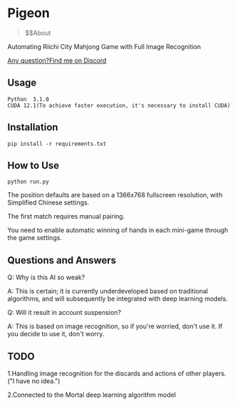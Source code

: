 # Pigeon

> $$About


Automating Riichi City Mahjong Game with Full Image Recognition

[Any question?Find me on Discord](https://discord.gg/aTwhuds3hX "link")

##  Usage

```
Python  3.1.0
CUDA 12.1(To achieve faster execution, it's necessary to install CUDA)
```



## Installation


```
pip install -r requirements.txt
```

## How to Use


```
python run.py
```

The position defaults are based on a 1366x768 fullscreen resolution, with Simplified Chinese settings.


The first match requires manual pairing.


You need to enable automatic winning of hands in each mini-game through the game settings.

##  Questions and Answers

Q: Why is this AI so weak?

A: This is certain; it is currently underdeveloped based on traditional algorithms, and will subsequently be integrated with deep learning models.



Q: Will it result in account suspension?

A: This is based on image recognition, so if you're worried, don't use it. If you decide to use it, don't worry.

##  TODO

1.Handling image recognition for the discards and actions of other players.("I have no idea.")


2.Connected to the Mortal deep learning algorithm model
